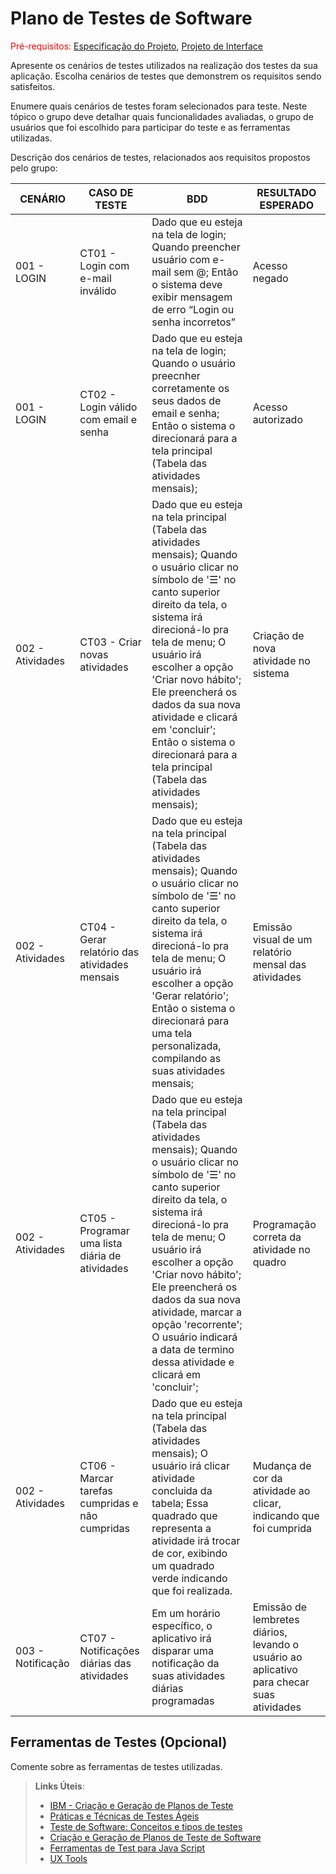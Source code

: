 # Plano de Testes de Software

<span style="color:red">Pré-requisitos: <a href="2-Especificação do Projeto.md"> Especificação do Projeto</a></span>, <a href="3-Projeto de Interface.md"> Projeto de Interface</a>

Apresente os cenários de testes utilizados na realização dos testes da sua aplicação. Escolha cenários de testes que demonstrem os requisitos sendo satisfeitos.

Enumere quais cenários de testes foram selecionados para teste. Neste tópico o grupo deve detalhar quais funcionalidades avaliadas, o grupo de usuários que foi escolhido para participar do teste e as ferramentas utilizadas.

Descrição dos cenários de testes, relacionados aos requisitos propostos pelo grupo: 

| CENÁRIO  | CASO DE TESTE  | BDD  | RESULTADO ESPERADO | 
| ------------ | ------------ | ------------ | -------- |
| 001 - LOGIN  |  CT01 - Login com e-mail inválido  |    Dado que eu esteja na tela de login; Quando preencher usuário com e-mail sem @;  Então o sistema deve exibir mensagem de erro “Login ou senha incorretos”  | Acesso negado |
| 001 - LOGIN  | CT02 - Login válido com email e senha  |  Dado que eu esteja na tela de login; Quando o usuário preecnher corretamente os seus dados de email e senha; Então o sistema o direcionará para a tela principal (Tabela das atividades mensais);  | Acesso autorizado |
|  002 - Atividades | CT03 - Criar novas atividades    |  Dado que eu esteja na tela principal (Tabela das atividades mensais); Quando o usuário clicar no símbolo de '☰' no canto superior direito da tela, o sistema irá direcioná-lo pra tela de menu; O usuário irá escolher a opção 'Criar novo hábito';  Ele preencherá os dados da sua nova atividade e clicará em 'concluir'; Então o sistema o direcionará para a tela principal (Tabela das atividades mensais); | Criação de nova atividade no sistema |
| 002 - Atividades  | CT04 - Gerar relatório das atividades mensais   | Dado que eu esteja na tela principal (Tabela das atividades mensais); Quando o usuário clicar no símbolo de '☰' no canto superior direito da tela, o sistema irá direcioná-lo pra tela de menu; O usuário irá escolher a opção 'Gerar relatório'; Então o sistema o direcionará para uma tela personalizada, compilando as suas atividades mensais;  | Emissão visual de um relatório mensal das atividades |
|  002 - Atividades | CT05 - Programar uma lista diária de atividades  | Dado que eu esteja na tela principal (Tabela das atividades mensais);  Quando o usuário clicar no símbolo de '☰' no canto superior direito da tela, o sistema irá direcioná-lo pra tela de menu; O usuário irá escolher a opção 'Criar novo hábito'; Ele preencherá os dados da sua nova atividade, marcar a opção 'recorrente'; O usuário indicará a data de termino dessa atividade e clicará em 'concluir'; | Programação correta da atividade no quadro |
| 002 - Atividades  | CT06 - Marcar tarefas cumpridas e não cumpridas   | Dado que eu esteja na tela principal (Tabela das atividades mensais); O usuário irá clicar atividade concluida da tabela; Essa quadrado que representa a atividade irá trocar de cor, exibindo um quadrado verde indicando que foi realizada.   | Mudança de cor da atividade ao clicar, indicando que foi cumprida |
| 003 - Notificação  | CT07 - Notificações diárias das atividades   |  Em um horário específico, o aplicativo irá disparar uma notificação da suas atividades diárias programadas  | Emissão de lembretes diários, levando o usuário ao aplicativo para checar suas atividades |
 
## Ferramentas de Testes (Opcional)

Comente sobre as ferramentas de testes utilizadas.
 
> **Links Úteis**:
> - [IBM - Criação e Geração de Planos de Teste](https://www.ibm.com/developerworks/br/local/rational/criacao_geracao_planos_testes_software/index.html)
> - [Práticas e Técnicas de Testes Ágeis](http://assiste.serpro.gov.br/serproagil/Apresenta/slides.pdf)
> -  [Teste de Software: Conceitos e tipos de testes](https://blog.onedaytesting.com.br/teste-de-software/)
> - [Criação e Geração de Planos de Teste de Software](https://www.ibm.com/developerworks/br/local/rational/criacao_geracao_planos_testes_software/index.html)
> - [Ferramentas de Test para Java Script](https://geekflare.com/javascript-unit-testing/)
> - [UX Tools](https://uxdesign.cc/ux-user-research-and-user-testing-tools-2d339d379dc7)
